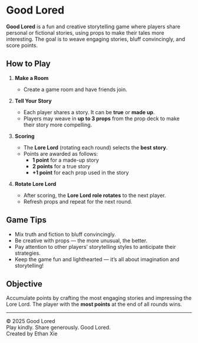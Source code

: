 # Good Lored

**Good Lored** is a fun and creative storytelling game where players share personal or fictional stories, using props to make their tales more interesting. The goal is to weave engaging stories, bluff convincingly, and score points.



## How to Play

1. **Make a Room**
   - Create a game room and have friends join.

2. **Tell Your Story**
   - Each player shares a story. It can be **true** or **made up**.
   - Players may weave in **up to 3 props** from the prop deck to make their story more compelling.

3. **Scoring**
   - The **Lore Lord** (rotating each round) selects the **best story**.
   - Points are awarded as follows:
     - **1 point** for a made-up story
     - **2 points** for a true story
     - **+1 point** for each prop used in the story

4. **Rotate Lore Lord**
   - After scoring, the **Lore Lord role rotates** to the next player.
   - Refresh props and repeat for the next round.

## Game Tips

- Mix truth and fiction to bluff convincingly.
- Be creative with props — the more unusual, the better.
- Pay attention to other players’ storytelling styles to anticipate their strategies.
- Keep the game fun and lighthearted — it’s all about imagination and storytelling!

## Objective

Accumulate points by crafting the most engaging stories and impressing the Lore Lord. The player with the **most points** at the end of all rounds wins.

---
© 2025 Good Lored  
Play kindly. Share generously. Good Lored.  
Created by Ethan Xie

